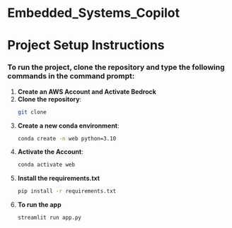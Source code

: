 # Embedded_Systems_Copilot

# Project Setup Instructions

### To run the project, clone the repository and type the following commands in the command prompt:

1. **Create an AWS Account and Activate Bedrock**
1. **Clone the repository**:
   ```bash
   git clone 
2. **Create a new conda environment**:
   ```bash
   conda create -n web python=3.10
3. **Activate the Account**:
   ```bash
   conda activate web
4. **Install the requirements.txt**
   ```bash
   pip install -r requirements.txt
5. **To run the app**
   ```bash
   streamlit run app.py
